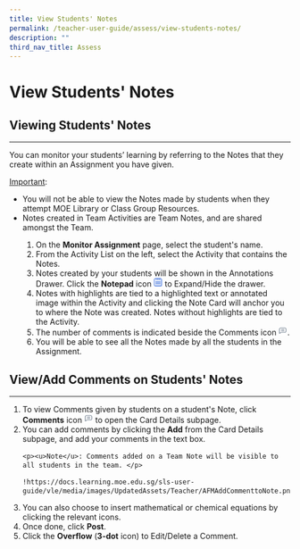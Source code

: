 ```yaml
---
title: View Students' Notes
permalink: /teacher-user-guide/assess/view-students-notes/
description: ""
third_nav_title: Assess
---
```

<h1 id="view-students-notes">View Students' Notes</h1>
<h2 id="-viewing-students-notes-"><strong>Viewing Students' Notes</strong></h2>
<hr>
<p>You can monitor your students’ learning by referring to the Notes that they create within an Assignment you have given.</p>
<p><u>Important</u>: </p>
<ul>
<li>You will not be able to view the Notes made by students when they attempt MOE Library or Class Group Resources.</li>
<li>Notes created in Team Activities are Team Notes, and are shared amongst the Team.</li>
	<ol>
<li>On the <strong>Monitor Assignment</strong> page, select the student's name.</li>
<li>From the Activity List on the left, select the Activity that contains the Notes.</li>
<li>Notes created by your students will be shown in the Annotations Drawer. Click the <strong>Notepad</strong> icon <img style="width:1rem; display: inline;" src="/images/Icons/Note.svg"> to Expand/Hide the drawer.</li>
<li>Notes with highlights are tied to a highlighted text or annotated image within the Activity and clicking the Note Card will anchor you to where the Note was created. Notes without highlights are tied to the Activity. </li>
<li>The number of comments is indicated beside the Comments icon <img style="width:1rem; display: inline;" src="/images/Icons/Comment.svg">.</li>
<li>You will be able to see all the Notes made by all the students in the Assignment.</li>
</ol></ul>
<h2 id="view-add-comments-on-students-notes-">View/Add Comments on Students' Notes</h2>
<hr>
<ol>
<li>To view Comments given by students on a student's Note, click <strong>Comments</strong> icon <img style="width:1rem; display: inline;" src="/images/Icons/Comment.svg"> to open the Card Details subpage. </li>
<li>You can add comments by clicking the <strong>Add</strong> from the Card Details subpage, and add your comments in the text box.</li>

	<p><u>Note</u>: Comments added on a Team Note will be visible to all students in the team. </p>
<pre><code>!https:<span class="hljs-regexp">//</span>docs.learning.moe.edu.sg<span class="hljs-regexp">/sls-user-guide/</span>vle<span class="hljs-regexp">/media/im</span>ages<span class="hljs-regexp">/UpdatedAssets/</span>Teacher<span class="hljs-regexp">/AFMAddCommenttoNote.png</span>
</code></pre>
<li>You can also choose to insert mathematical or chemical equations by clicking the relevant icons.</li>
<li>Once done, click <strong>Post</strong>.</li>
<li>Click the <strong>Overflow</strong> (<strong>3-dot</strong> icon) to Edit/Delete a Comment.</li>
</ol>